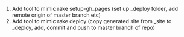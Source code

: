 1. Add tool to mimic rake setup-gh_pages (set up _deploy folder, add remote origin of master branch etc)
2. Add tool to mimic rake deploy (copy generated site from _site to _deploy, add, commit and push to master branch of repo)
